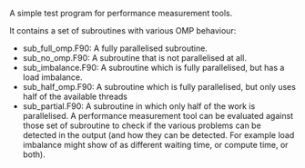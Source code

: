 A simple test program for performance measurement tools.

It contains a set of subroutines with various OMP behaviour:
- sub_full_omp.F90: A fully parallelised subroutine.
- sub_no_omp.F90: A subroutine that is not parallelised at all.
- sub_imbalance.F90: A subroutine which is fully parallelised, but has a load imbalance.
- sub_half_omp.F90: A subroutine which is fully parallelised, but only uses half of the available threads
- sub_partial.F90: A subroutine in which only half of the work is parallelised.
A performance measurement tool can be evaluated against those set of subroutine to check
if the various problems can be detected in the output (and how they can be detected.
For example load imbalance might show of as different waiting time, or compute time, or both).